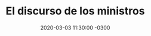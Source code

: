 ---
layout: post
category: Coqueto Escenario
date: 2020-03-03 11:30:00 -0300
title: El discurso de los ministros
image: https://oceano.uy/api/images/programas/TodoPasa/luboporcinco.PNG
summary: Lubo Adusto analizó los discursos de los flamantes jefes de las carteras en el inicio de un nuevo período de gobierno. Perlas y curiosidades. De yapa la noticia insólita que pasó en Rusia, con una tragedia en la fiesta de una influencer
file: https://audios.oceanofm.com/programas/Abrepalabra/20-03-03Coquetoescenarioo.mp3
duration: 27:31
oceanourl: https://oceano.uy/abrepalabra/coqueto-escenario/20995-el-discurso-de-los-ministros
---